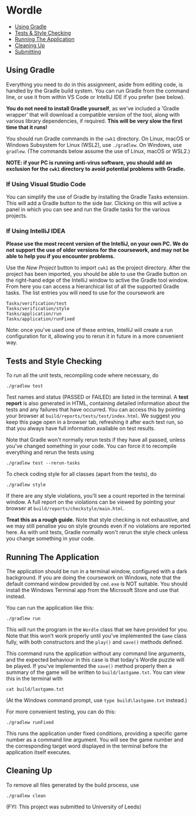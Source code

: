 # Wordle

* [Using Gradle](#using-gradle)
* [Tests & Style Checking](#tests-and-style-checking)
* [Running The Application](#running-the-application)
* [Cleaning Up](#cleaning-up)
* [Submitting](#submitting)

## Using Gradle

Everything you need to do in this assignment, aside from editing code, is
handled by the Gradle build system.  You can run Gradle from the command
line, or use it from within VS Code or IntelliJ IDE if you prefer (see below).

**You do not need to install Gradle yourself**, as we've included a
'Gradle wrapper' that will download a compatible version of the tool, along
with various library dependencies, if required.  **This will be very slow
the first time that it runs!**

You should run Gradle commands in the `cwk1` directory.  On Linux, macOS or
Windows Subsystem for Linux (WSL2), use `./gradlew`.  On Windows, use
`gradlew`. (The commands below assume the use of Linux, macOS or WSL2.)

**NOTE: if your PC is running anti-virus software, you should add an exclusion
for the `cwk1` directory to avoid potential problems with Gradle.**

### If Using Visual Studio Code

You can simplify the use of Gradle by installing the Gradle Tasks extension.
This will add a Gradle button to the side bar.  Clicking on this will
active a panel in which you can see and run the Gradle tasks for the
various projects.

### If Using IntelliJ IDEA

**Please use the most recent version of the IntelliJ, on your own PC.
We do not support the use of older versions for the coursework, and may
not be able to help you if you encounter problems.**

Use the *New Project* button to import `cwk1` as the project directory.
After the project has been imported, you should be able to use the Gradle
button on the right-hand edge of the IntelliJ window to active the Gradle
tool window.  From here you can access a hierarchical list of all the
supported Gradle tasks.  The list entries you will need to use for the
coursework are

    Tasks/verification/test
    Tasks/verification/style
    Tasks/application/run
    Tasks/application/runFixed

Note: once you've used one of these entries, IntelliJ will create a run
configuration for it, allowing you to rerun it in future in a more
convenient way.

## Tests and Style Checking

To run all the unit tests, recompiling code where necessary, do

    ./gradlew test

Test names and status (PASSED or FAILED) are listed in the terminal.
A **test report** is also generated in HTML, containing detailed information
about the tests and any failures that have occurred.  You can access this
by pointing your browser at `build/reports/tests/test/index.html`.
We suggest you keep this page open in a browser tab, refreshing it after
each test run, so that you always have full information available on test
results.

Note that Gradle won't normally rerun tests if they have all passed, unless
you've changed something in your code.  You can force it to recompile
everything and rerun the tests using

    ./gradlew test --rerun-tasks

To check coding style for all classes (apart from the tests), do

    ./gradlew style

If there are any style violations, you'll see a count reported in the
terminal window.  A full report on the violations can be viewed by pointing
your browser at `build/reports/checkstyle/main.html`.

**Treat this as a rough guide.** Note that style checking is not exhaustive,
and we may still penalise you on style grounds even if no violations are
reported here.  As with unit tests, Gradle normally won't rerun the style
check unless you change something in your code.

## Running The Application

The application should be run in a terminal window, configured with a dark
background.  If you are doing the coursework on Windows, note that the default
command window provided by `cmd.exe` is NOT suitable.  You should install the
Windows Terminal app from the Microsoft Store and use that instead.

You can run the application like this:

    ./gradlew run

This will run the program in the `Wordle` class that we have provided for
you.  Note that this won't work properly until you've implemented the `Game`
class fully, with both constructors and the `play()` and `save()` methods
defined.

This command runs the application without any command line arguments, and
the expected behaviour in this case is that today's Wordle puzzle will
be played.  If you've implemented the `save()` method properly then a
summary of the game will be written to `build/lastgame.txt`.  You can view
this in the terminal with

    cat build/lastgame.txt

(At the Windows command prompt, use `type build\lastgame.txt` instead.)

For more convenient testing, you can do this:

    ./gradlew runFixed

This runs the application under fixed conditions, providing a specific game
number as a command line argument.  You will see the game number and the
corresponding target word displayed in the terminal before the application
itself executes.

## Cleaning Up

To remove all files generated by the build process, use

    ./gradlew clean


(FYI: This project was submitted to University of Leeds)
